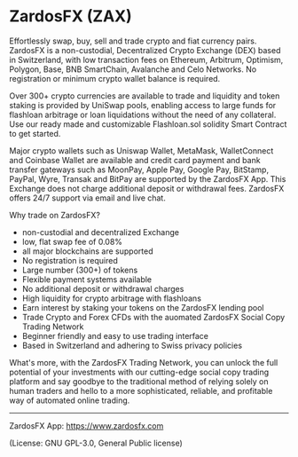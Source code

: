 # ZardosFX (ZAX)
Effortlessly swap, buy, sell and trade crypto and fiat currency pairs.
ZardosFX is a non-custodial, Decentralized Crypto Exchange (DEX) based in Switzerland, with low transaction fees on Ethereum, Arbitrum, Optimism, Polygon, Base, BNB SmartChain, Avalanche and Celo Networks. No registration or minimum crypto wallet balance is required.

Over 300+ crypto currencies are available to trade and liquidity and token staking is provided by UniSwap pools, enabling access to large funds for flashloan arbitrage or loan liquidations without the need of any collateral. Use our ready made and customizable Flashloan.sol solidity Smart Contract to get started.

Major crypto wallets such as Uniswap Wallet, MetaMask, WalletConnect and Coinbase Wallet are available and credit card payment and bank transfer gateways such as MoonPay, Apple Pay, Google Pay, BitStamp, PayPal, Wyre, Transak and BitPay are supported by the ZardosFX App. This Exchange does not charge additional deposit or withdrawal fees. ZardosFX offers 24/7 support via email and live chat. 

Why trade on ZardosFX?
- non-custodial and decentralized Exchange
- low, flat swap fee of 0.08%
- all major blockchains are supported
- No registration is required
- Large number (300+) of tokens
- Flexible payment systems available
- No additional deposit or withdrawal charges
- High liquidity for crypto arbitrage with flashloans
- Earn interest by staking your tokens on the ZardosFX lending pool
- Trade Crypto and Forex CFDs with the auomated ZardosFX Social Copy Trading Network
- Beginner friendly and easy to use trading interface
- Based in Switzerland and adhering to Swiss privacy policies

What's more, with the ZardosFX Trading Network, you can unlock the full potential of your investments with our cutting-edge social copy trading platform and say goodbye to the traditional method of relying solely on human traders and hello to a more sophisticated, reliable, and profitable way of automated online trading.

____
ZardosFX App: https://www.zardosfx.com

(License: GNU GPL-3.0, General Public license)
